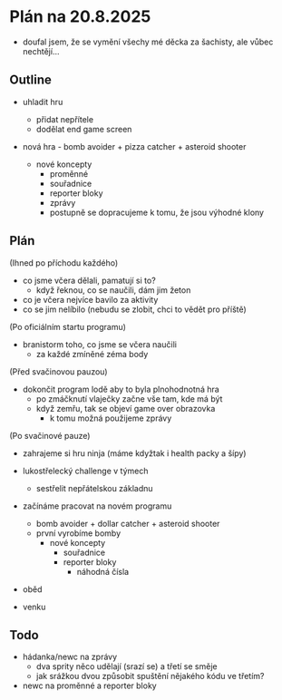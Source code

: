 # Plán na 20.8.2025

- doufal jsem, že se vymění všechy mé děcka za šachisty, ale vůbec nechtějí...

## Outline

- uhladit hru
  - přidat nepřítele
  - dodělat end game screen

- nová hra - bomb avoider + pizza catcher + asteroid shooter
    - nové koncepty
      - proměnné
      - souřadnice
      - reporter bloky
      - zprávy
      - postupně se dopracujeme k tomu, že jsou výhodné klony

## Plán

(Ihned po příchodu každého)
- co jsme včera dělali, pamatují si to?
  - když řeknou, co se naučili, dám jim žeton
- co je včera nejvíce bavilo za aktivity
- co se jim nelíbilo (nebudu se zlobit, chci to vědět pro příště)

(Po oficiálním startu programu)
- branistorm toho, co jsme se včera naučili
  - za každé zmíněné zéma body

(Před svačinovou pauzou)
- dokončit program lodě aby to byla plnohodnotná hra
  - po zmáčknutí vlaječky začne vše tam, kde má být
  - když zemřu, tak se objeví game over obrazovka
    - k tomu možná použijeme zprávy

(Po svačinové pauze)
- zahrajeme si hru ninja (máme kdyžtak i health packy a šípy)
- lukostřelecký challenge v týmech
  - sestřelit nepřátelskou základnu

- začínáme pracovat na novém programu
  - bomb avoider + dollar catcher + asteroid shooter
  - první vyrobíme bomby
    - nové koncepty 
      - souřadnice
      - reporter bloky
        - náhodná čísla

- oběd

- venku

## Todo
- hádanka/newc na zprávy
  - dva sprity něco udělají (srazí se) a třetí se směje
  - jak srážkou dvou způsobit spuštění nějakého kódu ve třetím?
- newc na proměnné a reporter bloky
